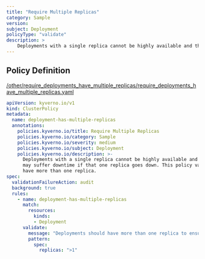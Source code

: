 ```yaml
---
title: "Require Multiple Replicas"
category: Sample
version: 
subject: Deployment
policyType: "validate"
description: >
    Deployments with a single replica cannot be highly available and thus the application may suffer downtime if that one replica goes down. This policy validates that Deployments have more than one replica.
---
```


## Policy Definition
<a href="https://github.com/kyverno/policies/raw/main//other/require_deployments_have_multiple_replicas/require_deployments_have_multiple_replicas.yaml" target="-blank">/other/require_deployments_have_multiple_replicas/require_deployments_have_multiple_replicas.yaml</a>

```yaml
apiVersion: kyverno.io/v1
kind: ClusterPolicy
metadata:
  name: deployment-has-multiple-replicas
  annotations:
    policies.kyverno.io/title: Require Multiple Replicas
    policies.kyverno.io/category: Sample
    policies.kyverno.io/severity: medium
    policies.kyverno.io/subject: Deployment
    policies.kyverno.io/description: >-
      Deployments with a single replica cannot be highly available and thus the application
      may suffer downtime if that one replica goes down. This policy validates that Deployments
      have more than one replica.
spec:
  validationFailureAction: audit
  background: true
  rules:
    - name: deployment-has-multiple-replicas
      match:
        resources:
          kinds:
          - Deployment
      validate:
        message: "Deployments should have more than one replica to ensure availability."
        pattern:
          spec:
            replicas: ">1"
```
